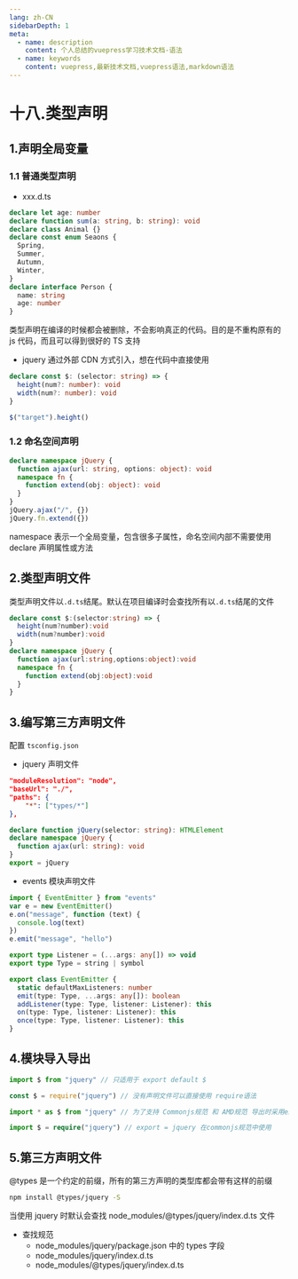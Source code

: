 ```yaml
---
lang: zh-CN
sidebarDepth: 1
meta:
  - name: description
    content: 个人总结的vuepress学习技术文档-语法
  - name: keywords
    content: vuepress,最新技术文档,vuepress语法,markdown语法
---
```


# 十八.类型声明

## 1.声明全局变量

### 1.1 普通类型声明

- xxx.d.ts

```ts
declare let age: number
declare function sum(a: string, b: string): void
declare class Animal {}
declare const enum Seaons {
  Spring,
  Summer,
  Autumn,
  Winter,
}
declare interface Person {
  name: string
  age: number
}
```

类型声明在编译的时候都会被删除，不会影响真正的代码。目的是不重构原有的 js 代码，而且可以得到很好的 TS 支持

- jquery 通过外部 CDN 方式引入，想在代码中直接使用

```ts
declare const $: (selector: string) => {
  height(num?: number): void
  width(num?: number): void
}
```

```ts
$("target").height()
```

### 1.2 命名空间声明

```ts
declare namespace jQuery {
  function ajax(url: string, options: object): void
  namespace fn {
    function extend(obj: object): void
  }
}
jQuery.ajax("/", {})
jQuery.fn.extend({})
```

namespace 表示一个全局变量，包含很多子属性，命名空间内部不需要使用 declare 声明属性或方法

## 2.类型声明文件

类型声明文件以`.d.ts`结尾。默认在项目编译时会查找所有以`.d.ts`结尾的文件

```ts
declare const $:(selector:string) => {
  height(num?number):void
  width(num?number):void
}
declare namespace jQuery {
  function ajax(url:string,options:object):void
  namespace fn {
    function extend(obj:object):void
  }
}
```

## 3.编写第三方声明文件

配置 `tsconfig.json`

- jquery 声明文件

```json
"moduleResolution": "node",
"baseUrl": "./",
"paths": {
    "*": ["types/*"]
},
```

```ts
declare function jQuery(selector: string): HTMLElement
declare namespace jQuery {
  function ajax(url: string): void
}
export = jQuery
```

- events 模块声明文件

```ts
import { EventEmitter } from "events"
var e = new EventEmitter()
e.on("message", function (text) {
  console.log(text)
})
e.emit("message", "hello")
```

```ts
export type Listener = (...args: any[]) => void
export type Type = string | symbol

export class EventEmitter {
  static defaultMaxListeners: number
  emit(type: Type, ...args: any[]): boolean
  addListener(type: Type, listener: Listener): this
  on(type: Type, listener: Listener): this
  once(type: Type, listener: Listener): this
}
```

## 4.模块导入导出

```ts
import $ from "jquery" // 只适用于 export default $

const $ = require("jquery") // 没有声明文件可以直接使用 require语法

import * as $ from "jquery" // 为了支持 Commonjs规范 和 AMD规范 导出时采用export = jquery

import $ = require("jquery") // export = jquery 在commonjs规范中使用
```

## 5.第三方声明文件

@types 是一个约定的前缀，所有的第三方声明的类型库都会带有这样的前缀

```sh
npm install @types/jquery -S
```

当使用 jquery 时默认会查找 node_modules/@types/jquery/index.d.ts 文件

- 查找规范
  - node_modules/jquery/package.json 中的 types 字段
  - node_modules/jquery/index.d.ts
  - node_modules/@types/jquery/index.d.ts

